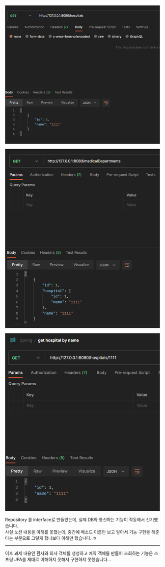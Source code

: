 ![Alt text](image.png)

![Alt text](image-1.png)

![Alt text](image-2.png)

Repository 를 interface로 만들었는데, 실제 DB와 통신하는 기능이 작동해서 신기했습니다..  
사실 노션 내용을 이해를 못했는데, 중간에 메소드 이름만 보고 알아서 기능 구현을 해준다는 부분으로 그렇게 했나보다 이해만 했습니다..ㅎ

---

이후 과제 내용인 환자와 의사 객체를 생성하고 예약 객체를 만들어 조회하는 기능은 스프링 JPA를 제대로 이해하지 못해서 구현하지 못했습니다...
